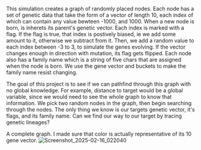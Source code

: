 This simulation creates a graph of randomly placed nodes. Each node has a set of genetic data that take the form of a vector of length 10, each index of which can contain any value bewteen -1000, and 1000. 
When a new node is born, is inherets its parent's genetic vector. Each index is marked with a flag. If the flag is true, that index is postively biased, ie we add some amount to it, otherwise we subtract from it.
Then, we add a random value to each index between -3 to 3, to simulate the genes evolving. If the vector changes enough in direction with mutation, its flag gets flipped. Each node also has a family name which is a string of five chars that are assigned when the node is born. We use the gene vector and buckets to 
make the family name resist changing.

The goal of this project is to see if we can pathfind through this graph with no global knowledge. For example, distance to target would be a global variable, since we would need to see the whole graph to know that information. 
We pick two random nodes in the graph, then begin searching through the nodes. The only thing we know is our targets genetic vector, it's flags, and its family name. Can we find our way to our target by tracing genetic lineages?

A complete graph. I made sure that color is actually representative of its 10 gene vector. 
![Screenshot_2025-02-16_022040](https://github.com/user-attachments/assets/a6462d47-bacd-466e-bd44-2bcad4431f86)
